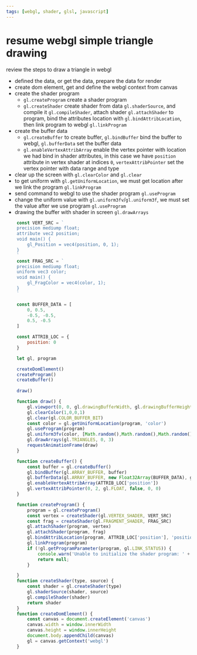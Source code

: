 ```yaml
---
tags: [webgl, shader, glsl, javascript]
---  
```


# resume webgl simple triangle drawing
review the steps to draw a triangle in webgl  
- defined the data, or get the data, prepare the data for render
- create dom element, get and define the webgl context from canvas
- create the shader program
    + `gl.createProgram` create a shader program
    + `gl.createShader` create shader from data `gl.shaderSource`, and compile it `gl.compileShader`, attach shader `gl.attachShader` to program, bind the attributes location with `gl.bindAttribLocation`, then link program to webgl `gl.linkProgram`
- create the buffer data
    + `gl.createBuffer` to create buffer, `gl.bindBuffer` bind the buffer to webgl, `gl.bufferData` set the buffer data
    + `gl.enableVertexAttribArray` enable the vertex pointer with location we had bind in shader attributes, in this case we have `position` attribute in vertex shader at indices `0`, `vertexAttribPointer` set the vertex pointer with data range and type
- clear up the screen with `gl.clearColor` and `gl.clear`
- to get uniform with `gl.getUniformLocation`, we must get location after we link the program `gl.linkProgram`
- send command to webgl to use the shader program `gl.useProgram`
- change the uniform value with `gl.uniform3fv`/`gl.uniform3f`, we must set the value after we use program `gl.useProgram`
- drawing the buffer with shader in screen `gl.drawArrays`

```javascript
    const VERT_SRC = `
    precision mediump float;
    attribute vec2 position;
    void main() {
        gl_Position = vec4(position, 0, 1);
    }
    `
    const FRAG_SRC = `
    precision mediump float;
    uniform vec3 color;
    void main() {
        gl_FragColor = vec4(color, 1);
    }
    `

    const BUFFER_DATA = [
        0, 0.5,
        -0.5, -0.5,
        0.5, -0.5 
    ]

    const ATTRIB_LOC = {
        position: 0
    }

    let gl, program

    createDomElement()
    createProgram()
    createBuffer()
    
    draw()

    function draw() {
        gl.viewport(0, 0, gl.drawingBufferWidth, gl.drawingBufferHeight)
        gl.clearColor(1,0,0,1)
        gl.clear(gl.COLOR_BUFFER_BIT)
        const color = gl.getUniformLocation(program, 'color')
        gl.useProgram(program)
        gl.uniform3fv(color, [Math.random(),Math.random(),Math.random()])
        gl.drawArrays(gl.TRIANGLES, 0, 3)
        requestAnimationFrame(draw)
    }

    function createBuffer() {
        const buffer = gl.createBuffer()
        gl.bindBuffer(gl.ARRAY_BUFFER, buffer)
        gl.bufferData(gl.ARRAY_BUFFER, new Float32Array(BUFFER_DATA), gl.STATIC_DRAW)
        gl.enableVertexAttribArray(ATTRIB_LOC['position'])
        gl.vertexAttribPointer(0, 2, gl.FLOAT, false, 0, 0)
    }

    function createProgram() {
        program = gl.createProgram()
        const vertex = createShader(gl.VERTEX_SHADER, VERT_SRC)
        const frag = createShader(gl.FRAGMENT_SHADER, FRAG_SRC)
        gl.attachShader(program, vertex)
        gl.attachShader(program, frag)
        gl.bindAttribLocation(program, ATTRIB_LOC['position'], 'position')
        gl.linkProgram(program)
        if (!gl.getProgramParameter(program, gl.LINK_STATUS)) {
            console.warn('Unable to initialize the shader program: ' + gl.getProgramInfoLog(program));
            return null;
        }

    }
    function createShader(type, source) {
        const shader = gl.createShader(type)
        gl.shaderSource(shader, source)
        gl.compileShader(shader)
        return shader
    }
    function createDomElement() {
        const canvas = document.createElement('canvas')
        canvas.width = window.innerWidth
        canvas.height = window.innerHeight
        document.body.appendChild(canvas)
        gl = canvas.getContext('webgl')
    }
```